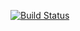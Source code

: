 [![Build Status](https://arcanelogic.visualstudio.com/ArcaneLogic.LoupeDeck.WindowsAudio/_apis/build/status/ArcaneLogic.LoupeDeck.WindowsAudio?branchName=main)](https://arcanelogic.visualstudio.com/ArcaneLogic.LoupeDeck.WindowsAudio/_build/latest?definitionId=16&branchName=main)
